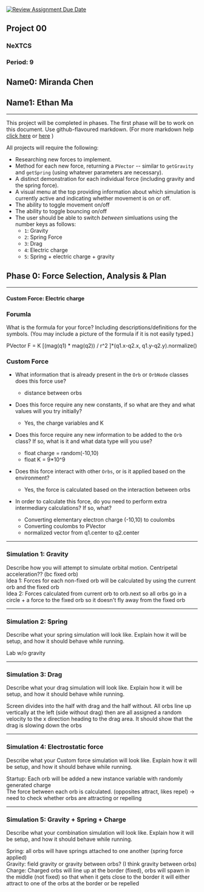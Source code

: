 [![Review Assignment Due Date](https://classroom.github.com/assets/deadline-readme-button-22041afd0340ce965d47ae6ef1cefeee28c7c493a6346c4f15d667ab976d596c.svg)](https://classroom.github.com/a/rXX1_Uiw)
## Project 00
### NeXTCS
### Period: 9 
## Name0: Miranda Chen
## Name1: Ethan Ma
---

This project will be completed in phases. The first phase will be to work on this document. Use github-flavoured markdown. (For more markdown help [click here](https://github.com/adam-p/markdown-here/wiki/Markdown-Cheatsheet) or [here](https://docs.github.com/en/get-started/writing-on-github/getting-started-with-writing-and-formatting-on-github/basic-writing-and-formatting-syntax) )

All projects will require the following:
- Researching new forces to implement.
- Method for each new force, returning a `PVector`  -- similar to `getGravity` and `getSpring` (using whatever parameters are necessary).
- A distinct demonstration for each individual force (including gravity and the spring force).
- A visual menu at the top providing information about which simulation is currently active and indicating whether movement is on or off.
- The ability to toggle movement on/off
- The ability to toggle bouncing on/off
- The user should be able to switch _between_ simluations using the number keys as follows:
  - `1`: Gravity
  - `2`: Spring Force
  - `3`: Drag
  - `4`: Electric charge
  - `5`: Spring + electric charge + gravity


## Phase 0: Force Selection, Analysis & Plan
---------- 

#### Custom Force: Electric charge
### Forumla
What is the formula for your force? Including descriptions/definitions for the symbols. (You may include a picture of the formula if it is not easily typed.)

PVector F = K [(mag(q1) * mag(q2)) / r^2 ]*(q1.x-q2.x, q1.y-q2.y).normalize()            

### Custom Force
- What information that is already present in the `Orb` or `OrbNode` classes does this force use?
  - distance between orbs

- Does this force require any new constants, if so what are they and what values will you try initially?
  - Yes, the charge variables and K

- Does this force require any new information to be added to the `Orb` class? If so, what is it and what data type will you use?
  - float charge = random(-10,10)
  - float K = 9*10^9

- Does this force interact with other `Orbs`, or is it applied based on the environment?
  - Yes, the force is calculated based on the interaction between orbs

- In order to calculate this force, do you need to perform extra intermediary calculations? If so, what?
  - Converting elementary electron charge (-10,10) to coulombs
  - Converting coulombs to PVector
  - normalized vector from q1.center to q2.center

--- 

### Simulation 1: Gravity
Describe how you will attempt to simulate orbital motion.
Centripetal acceleration?? (bc fixed orb)\
Idea 1: Forces for each non-fixed orb will be calculated by using the current orb and the fixed orb\
Idea 2: Forces calculated from current orb to orb.next so all orbs go in a circle + a force to the fixed orb so it doesn't fly away from the fixed orb

--- 

### Simulation 2: Spring
Describe what your spring simulation will look like. Explain how it will be setup, and how it should behave while running.  

Lab w/o gravity

--- 

### Simulation 3: Drag
Describe what your drag simulation will look like. Explain how it will be setup, and how it should behave while running.

Screen divides into the half with drag and the half without. All orbs line up vertically at the left (side without drag) then are all assigned a random velocity to the x direction heading to the drag area. It should show that the drag is slowing down the orbs

--- 

### Simulation 4: Electrostatic force
Describe what your Custom force simulation will look like. Explain how it will be setup, and how it should behave while running.

Startup: Each orb will be added a new instance variable with randomly generated charge\
The force between each orb is calculated. (opposites attract, likes repel) -> need to check whether orbs are attracting or repelling

--- 

### Simulation 5: Gravity + Spring + Charge
Describe what your combination simulation will look like. Explain how it will be setup, and how it should behave while running.

Spring: all orbs will have springs attached to one another (spring force applied)\
Gravity: field gravity or gravity between orbs? (I think gravity between orbs)\
Charge: Charged orbs will line up at the border (fixed), orbs will spawn in the middle (not fixed) so that when it gets close to the border it will either attract to one of the orbs at the border or be repelled

